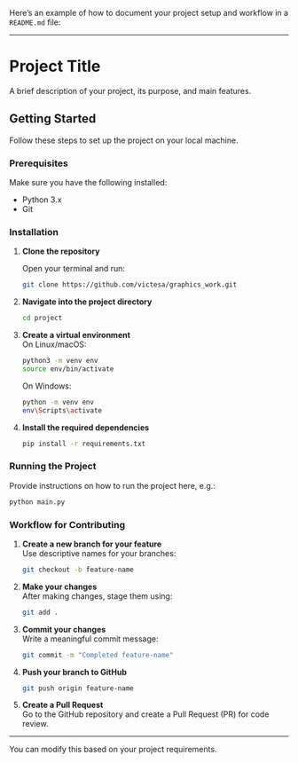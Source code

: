 Here’s an example of how to document your project setup and workflow in a `README.md` file:

---

# Project Title

A brief description of your project, its purpose, and main features.

## Getting Started

Follow these steps to set up the project on your local machine.

### Prerequisites

Make sure you have the following installed:

- Python 3.x
- Git

### Installation

1. **Clone the repository**

   Open your terminal and run:
   ```bash
   git clone https://github.com/victesa/graphics_work.git
   ```

2. **Navigate into the project directory**  
   ```bash
   cd project
   ```

3. **Create a virtual environment**  
   On Linux/macOS:
   ```bash
   python3 -m venv env
   source env/bin/activate
   ```

   On Windows:
   ```bash
   python -m venv env
   env\Scripts\activate
   ```

4. **Install the required dependencies**  
   ```bash
   pip install -r requirements.txt
   ```

### Running the Project

Provide instructions on how to run the project here, e.g.:

```bash
python main.py
```

### Workflow for Contributing

1. **Create a new branch for your feature**  
   Use descriptive names for your branches:
   ```bash
   git checkout -b feature-name
   ```

2. **Make your changes**  
   After making changes, stage them using:
   ```bash
   git add .
   ```

3. **Commit your changes**  
   Write a meaningful commit message:
   ```bash
   git commit -m "Completed feature-name"
   ```

4. **Push your branch to GitHub**  
   ```bash
   git push origin feature-name
   ```

5. **Create a Pull Request**  
   Go to the GitHub repository and create a Pull Request (PR) for code review.

---

You can modify this based on your project requirements.
